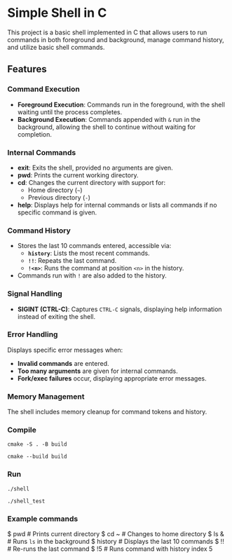 # Simple Shell in C

This project is a basic shell implemented in C that allows users to run commands in both foreground and background, manage command history, and utilize basic shell commands.

## Features

### Command Execution
- **Foreground Execution**: Commands run in the foreground, with the shell waiting until the process completes.
- **Background Execution**: Commands appended with `&` run in the background, allowing the shell to continue without waiting for completion.

### Internal Commands
- **exit**: Exits the shell, provided no arguments are given.
- **pwd**: Prints the current working directory.
- **cd**: Changes the current directory with support for:
  - Home directory (`~`)
  - Previous directory (`-`)
- **help**: Displays help for internal commands or lists all commands if no specific command is given.

### Command History
- Stores the last 10 commands entered, accessible via:
  - **`history`**: Lists the most recent commands.
  - **`!!`**: Repeats the last command.
  - **`!<n>`**: Runs the command at position `<n>` in the history.
- Commands run with `!` are also added to the history.

### Signal Handling
- **SIGINT (CTRL-C)**: Captures `CTRL-C` signals, displaying help information instead of exiting the shell.

### Error Handling
Displays specific error messages when:
- **Invalid commands** are entered.
- **Too many arguments** are given for internal commands.
- **Fork/exec failures** occur, displaying appropriate error messages.

### Memory Management
The shell includes memory cleanup for command tokens and history.

### Compile
```
cmake -S . -B build
```
```
cmake --build build
```

### Run
```
./shell
```
```
./shell_test
```


### Example commands
$ pwd               # Prints current directory
$ cd ~              # Changes to home directory
$ ls &              # Runs `ls` in the background
$ history           # Displays the last 10 commands
$ !!                # Re-runs the last command
$ !5                # Runs command with history index 5

